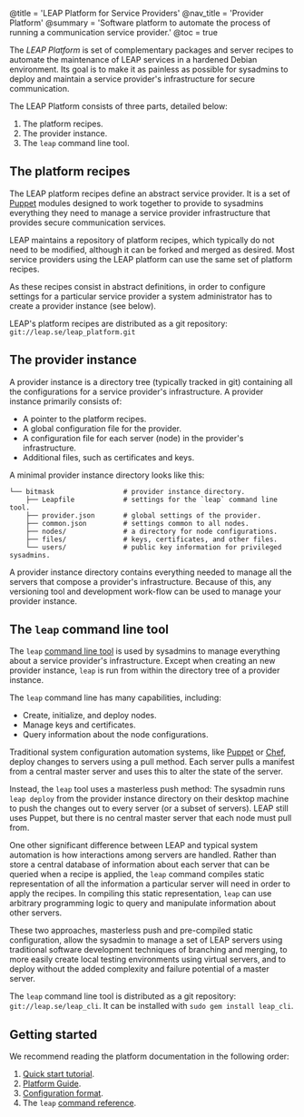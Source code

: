@title = 'LEAP Platform for Service Providers'
@nav_title = 'Provider Platform'
@summary = 'Software platform to automate the process of running a communication service provider.'
@toc = true

The *LEAP Platform* is set of complementary packages and server recipes to automate the maintenance of LEAP services in a hardened Debian environment. Its goal is to make it as painless as possible for sysadmins to deploy and maintain a service provider's infrastructure for secure communication.

The LEAP Platform consists of three parts, detailed below:

1. The platform recipes.
2. The provider instance.
3. The `leap` command line tool.

The platform recipes
--------------------

The LEAP platform recipes define an abstract service provider. It is a set of [Puppet](https://puppetlabs.com/puppet/puppet-open-source/) modules designed to work together to provide to sysadmins everything they need to manage a service provider infrastructure that provides secure communication services.

LEAP maintains a repository of platform recipes, which typically do not need to be modified, although it can be forked and merged as desired. Most service providers using the LEAP platform can use the same set of platform recipes.

As these recipes consist in abstract definitions, in order to configure settings for a particular service provider a system administrator has to create a provider instance (see below).

LEAP's platform recipes are distributed as a git repository: `git://leap.se/leap_platform.git`

The provider instance
---------------------

A provider instance is a directory tree (typically tracked in git) containing all the configurations for a service provider's infrastructure. A provider instance primarily consists of:

* A pointer to the platform recipes.
* A global configuration file for the provider.
* A configuration file for each server (node) in the provider's infrastructure.
* Additional files, such as certificates and keys.

A minimal provider instance directory looks like this:

    └── bitmask                 # provider instance directory.
        ├── Leapfile            # settings for the `leap` command line tool.
        ├── provider.json       # global settings of the provider.
        ├── common.json         # settings common to all nodes.
        ├── nodes/              # a directory for node configurations.
        ├── files/              # keys, certificates, and other files.
        └── users/              # public key information for privileged sysadmins.


A provider instance directory contains everything needed to manage all the servers that compose a provider's infrastructure. Because of this, any versioning tool and development work-flow can be used to manage your provider instance.

The `leap` command line tool
----------------------------

The `leap` [command line tool](commands) is used by sysadmins to manage everything about a service provider's infrastructure. Except when creating an new provider instance, `leap` is run from within the directory tree of a provider instance.

The `leap` command line has many capabilities, including:

* Create, initialize, and deploy nodes.
* Manage keys and certificates.
* Query information about the node configurations.

Traditional system configuration automation systems, like [Puppet](https://puppetlabs.com/puppet/puppet-open-source/) or [Chef](http://www.opscode.com/chef/), deploy changes to servers using a pull method. Each server pulls a manifest from a central master server and uses this to alter the state of the server.

Instead, the `leap` tool uses a masterless push method: The sysadmin runs `leap deploy` from the provider instance directory on their desktop machine to push the changes out to every server (or a subset of servers). LEAP still uses Puppet, but there is no central master server that each node must pull from.

One other significant difference between LEAP and typical system automation is how interactions among servers are handled. Rather than store a central database of information about each server that can be queried when a recipe is applied, the `leap` command compiles static representation of all the information a particular server will need in order to apply the recipes. In compiling this static representation, `leap` can use arbitrary programming logic to query and manipulate information about other servers.

These two approaches, masterless push and pre-compiled static configuration, allow the sysadmin to manage a set of LEAP servers using traditional software development techniques of branching and merging, to more easily create local testing environments using virtual servers, and to deploy without the added complexity and failure potential of a master server.

The `leap` command line tool is distributed as a git repository: `git://leap.se/leap_cli`. It can be installed with `sudo gem install leap_cli`.

Getting started
----------------------------------

We recommend reading the platform documentation in the following order:

1. [Quick start tutorial](platform/quick-start).
2. [Platform Guide](platform/guide).
3. [Configuration format](platform/config).
4. The `leap` [command reference](platform/commands).
